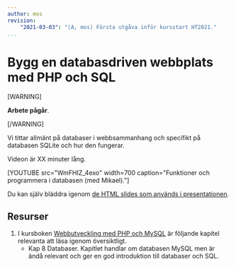 ```yaml
---
author: mos
revision:
    "2021-03-03": "(A, mos) Första utgåva inför kursstart HT2021."
...
```

Bygg en databasdriven webbplats med PHP och SQL
====================

[WARNING]

**Arbete pågår**.

[/WARNING]

Vi tittar allmänt på databaser i webbsammanhang och specifikt på databasen SQLite och hur den fungerar.

Videon är XX minuter lång.

[YOUTUBE src="WmFHIZ_4exo" width=700 caption="Funktioner och programmera i databasen (med Mikael)."]

Du kan själv bläddra igenom [de HTML slides som används i presentationen](kursmaterial/databas/forelasning/v1/f06-funktioner/slide.html).



Resurser
------------------------

1. I kursboken [Webbutveckling med PHP och MySQL](kunskap/boken-webbutveckling-med-php-och-mysql) är följande kapitel relevanta att läsa igenom översiktligt.
    * Kap 8 Databaser. Kapitlet handlar om databasen MySQL men är ändå relevant och ger en god introduktion till databaser och SQL.
